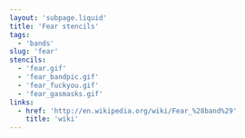 ```yaml
---
layout: 'subpage.liquid'
title: 'Fear stencils'
tags:
  - 'bands'
slug: 'fear'
stencils:
  - 'fear.gif'
  - 'fear_bandpic.gif'
  - 'fear_fuckyou.gif'
  - 'fear_gasmasks.gif'
links:
  - href: 'http://en.wikipedia.org/wiki/Fear_%28band%29'
    title: 'wiki'
---
```

